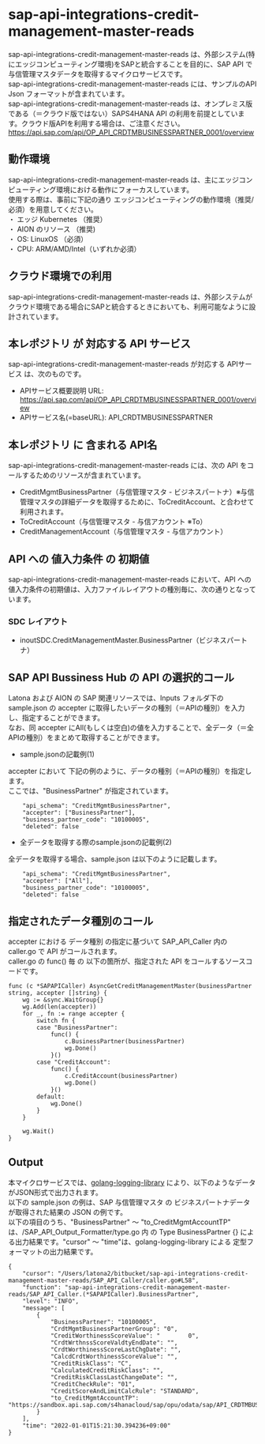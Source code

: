 # sap-api-integrations-credit-management-master-reads  
sap-api-integrations-credit-management-master-reads は、外部システム(特にエッジコンピューティング環境)をSAPと統合することを目的に、SAP API で与信管理マスタデータを取得するマイクロサービスです。  
sap-api-integrations-credit-management-master-reads には、サンプルのAPI Json フォーマットが含まれています。  
sap-api-integrations-credit-management-master-reads は、オンプレミス版である（＝クラウド版ではない）SAPS4HANA API の利用を前提としています。クラウド版APIを利用する場合は、ご注意ください。  
https://api.sap.com/api/OP_API_CRDTMBUSINESSPARTNER_0001/overview  

## 動作環境
sap-api-integrations-credit-management-master-reads は、主にエッジコンピューティング環境における動作にフォーカスしています。   
使用する際は、事前に下記の通り エッジコンピューティングの動作環境（推奨/必須）を用意してください。   
・ エッジ Kubernetes （推奨）    
・ AION のリソース （推奨)    
・ OS: LinuxOS （必須）    
・ CPU: ARM/AMD/Intel（いずれか必須） 

## クラウド環境での利用  
sap-api-integrations-credit-management-master-reads は、外部システムがクラウド環境である場合にSAPと統合するときにおいても、利用可能なように設計されています。  

## 本レポジトリ が 対応する API サービス
sap-api-integrations-credit-management-master-reads が対応する APIサービス は、次のものです。

* APIサービス概要説明 URL: https://api.sap.com/api/OP_API_CRDTMBUSINESSPARTNER_0001/overview 
* APIサービス名(=baseURL): API_CRDTMBUSINESSPARTNER

## 本レポジトリ に 含まれる API名
sap-api-integrations-credit-management-master-reads には、次の API をコールするためのリソースが含まれています。  

* CreditMgmtBusinessPartner（与信管理マスタ - ビジネスパートナ）※与信管理マスタの詳細データを取得するために、ToCreditAccount、と合わせて利用されます。
* ToCreditAccount（与信管理マスタ - 与信アカウント ※To）
* CreditManagementAccount（与信管理マスタ - 与信アカウント）

## API への 値入力条件 の 初期値
sap-api-integrations-credit-management-master-reads において、API への値入力条件の初期値は、入力ファイルレイアウトの種別毎に、次の通りとなっています。  

### SDC レイアウト

* inoutSDC.CreditManagementMaster.BusinessPartner（ビジネスパートナ）

## SAP API Bussiness Hub の API の選択的コール

Latona および AION の SAP 関連リソースでは、Inputs フォルダ下の sample.json の accepter に取得したいデータの種別（＝APIの種別）を入力し、指定することができます。  
なお、同 accepter にAll(もしくは空白)の値を入力することで、全データ（＝全APIの種別）をまとめて取得することができます。  

* sample.jsonの記載例(1)  

accepter において 下記の例のように、データの種別（＝APIの種別）を指定します。  
ここでは、"BusinessPartner" が指定されています。    
  
```
	"api_schema": "CreditMgmtBusinessPartner",
	"accepter": ["BusinessPartner"],
	"business_partner_code": "10100005",
	"deleted": false
```
  
* 全データを取得する際のsample.jsonの記載例(2)  

全データを取得する場合、sample.json は以下のように記載します。  

```
	"api_schema": "CreditMgmtBusinessPartner",
	"accepter": ["All"],
	"business_partner_code": "10100005",
	"deleted": false
```

## 指定されたデータ種別のコール

accepter における データ種別 の指定に基づいて SAP_API_Caller 内の caller.go で API がコールされます。  
caller.go の func() 毎 の 以下の箇所が、指定された API をコールするソースコードです。  

```
func (c *SAPAPICaller) AsyncGetCreditManagementMaster(businessPartner string, accepter []string) {
	wg := &sync.WaitGroup{}
	wg.Add(len(accepter))
	for _, fn := range accepter {
		switch fn {
		case "BusinessPartner":
			func() {
				c.BusinessPartner(businessPartner)
				wg.Done()
			}()
		case "CreditAccount":
			func() {
				c.CreditAccount(businessPartner)
				wg.Done()
			}()
		default:
			wg.Done()
		}
	}

	wg.Wait()
}
```

## Output  
本マイクロサービスでは、[golang-logging-library](https://github.com/latonaio/golang-logging-library) により、以下のようなデータがJSON形式で出力されます。  
以下の sample.json の例は、SAP 与信管理マスタ  の ビジネスパートナデータ が取得された結果の JSON の例です。  
以下の項目のうち、"BusinessPartner" ～ "to_CreditMgmtAccountTP" は、/SAP_API_Output_Formatter/type.go 内 の Type BusinessPartner {} による出力結果です。"cursor" ～ "time"は、golang-logging-library による 定型フォーマットの出力結果です。  

```
{
	"cursor": "/Users/latona2/bitbucket/sap-api-integrations-credit-management-master-reads/SAP_API_Caller/caller.go#L58",
	"function": "sap-api-integrations-credit-management-master-reads/SAP_API_Caller.(*SAPAPICaller).BusinessPartner",
	"level": "INFO",
	"message": [
		{
			"BusinessPartner": "10100005",
			"CrdtMgmtBusinessPartnerGroup": "0",
			"CreditWorthinessScoreValue": "        0",
			"CrdtWrthnssScoreValdtyEndDate": "",
			"CrdtWorthinessScoreLastChgDate": "",
			"CalcdCrdtWorthinessScoreValue": "",
			"CreditRiskClass": "C",
			"CalculatedCreditRiskClass": "",
			"CreditRiskClassLastChangeDate": "",
			"CreditCheckRule": "01",
			"CreditScoreAndLimitCalcRule": "STANDARD",
			"to_CreditMgmtAccountTP": "https://sandbox.api.sap.com/s4hanacloud/sap/opu/odata/sap/API_CRDTMBUSINESSPARTNER/CreditMgmtBusinessPartner('10100005')/to_CreditMgmtAccountTP"
		}
	],
	"time": "2022-01-01T15:21:30.394236+09:00"
}
```